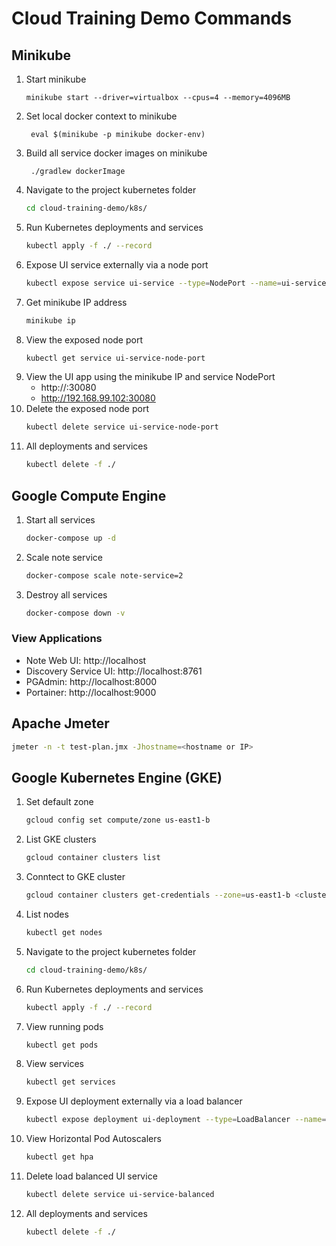 # Cloud Training Demo Commands

## Minikube
1. Start minikube
    ```shell script
    minikube start --driver=virtualbox --cpus=4 --memory=4096MB
    ```
1. Set local docker context to minikube
    ```shell script
     eval $(minikube -p minikube docker-env)
    ```
1. Build all service docker images on minikube
    ```shell script
     ./gradlew dockerImage
    ```
1. Navigate to the project kubernetes folder
    ```bash
    cd cloud-training-demo/k8s/
    ```
1. Run Kubernetes deployments and services
    ```bash
    kubectl apply -f ./ --record
    ``` 
1. Expose UI service externally via a node port
    ```bash
    kubectl expose service ui-service --type=NodePort --name=ui-service-node-port --port=30080
    ```
1. Get minikube IP address
    ```bash
    minikube ip
    ```
1. View the exposed node port
    ```bash
    kubectl get service ui-service-node-port
    ```
1. View the UI app using the minikube IP and service NodePort
    - http://<minibuke IP>:30080
    - http://192.168.99.102:30080
1. Delete the exposed node port
    ```bash
    kubectl delete service ui-service-node-port
    ```
1. All deployments and services
    ```bash
    kubectl delete -f ./
    ```
## Google Compute Engine
1. Start all services
    ```bash
    docker-compose up -d
    ```
1. Scale note service
    ```bash
    docker-compose scale note-service=2
    ```
1. Destroy all services
    ```bash
    docker-compose down -v
    ```
    
### View Applications
- Note Web UI: http://localhost
- Discovery Service UI: http://localhost:8761
- PGAdmin: http://localhost:8000
- Portainer: http://localhost:9000

## Apache Jmeter
```bash
jmeter -n -t test-plan.jmx -Jhostname=<hostname or IP>
```

## Google Kubernetes Engine (GKE)
1. Set default zone
    ```bash
    gcloud config set compute/zone us-east1-b
    ```
1. List GKE clusters
    ```bash
    gcloud container clusters list
    ```
1. Conntect to GKE cluster
    ```bash
    gcloud container clusters get-credentials --zone=us-east1-b <cluster-name>
    ```
1. List nodes
    ```bash
    kubectl get nodes
    ```
1. Navigate to the project kubernetes folder
    ```bash
    cd cloud-training-demo/k8s/
    ```
1. Run Kubernetes deployments and services
    ```bash
    kubectl apply -f ./ --record
    ```
1. View running pods
    ```bash
    kubectl get pods
    ```
1. View services
    ```bash
    kubectl get services
    ```
1. Expose UI deployment externally via a load balancer
    ```bash
    kubectl expose deployment ui-deployment --type=LoadBalancer --name=ui-service-balanced
    ```
1. View Horizontal Pod Autoscalers
    ```bash
    kubectl get hpa
    ```
1. Delete load balanced UI service
    ```bash
    kubectl delete service ui-service-balanced
    ```
1. All deployments and services
    ```bash
    kubectl delete -f ./
    ```
